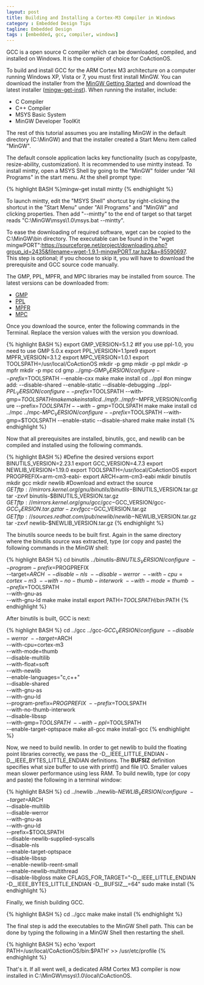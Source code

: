 ```yaml
---
layout: post
title: Building and Installing a Cortex-M3 Compiler in Windows
category : Embedded Design Tips
tagline: Embedded Design
tags : [embedded, gcc, compiler, windows]
---
```


GCC is a open source C compiler which can be downloaded, compiled, and 
installed on Windows.  It is the compiler of choice for CoActionOS.

To build and install GCC for the ARM Cortex M3 architecture on a 
computer running Windows XP, Vista or 7, you must first install 
MinGW.  You can download the installer from 
the [MinGW Getting Started](http://www.mingw.org/wiki/Getting_Started) and 
download the latest 
installer ([mingw-get-inst](http://sourceforge.net/projects/mingw/files/Automated%20MinGW%20Installer/mingw-get-inst/)).  When running 
the installer, include:

- C Compiler
- C++ Compiler
- MSYS Basic System
- MinGW Developer ToolKit

The rest of this tutorial assumes you are installing MinGW in the default 
directory (C:\MinGW) and that the installer created a Start Menu 
item called "MinGW".

The default console application lacks key 
functionality (such as copy/paste, resize-ability, customization).  It 
is recommended to use mintty instead.  To install mintty, open a 
MSYS Shell by going to the "MinGW" folder under "All Programs" in 
the start menu.  At the shell prompt type:

{% highlight BASH %}mingw-get install mintty
{% endhighlight %}

To launch mintty, edit the "MSYS Shell" shortcut by right-clicking the 
shortcut in the "Start Menu" under "All Programs" and "MinGW" and 
clicking properties.  Then add "--mintty" to the end of target so 
that target reads "C:\MinGW\msys\1.0\msys.bat --mintty".

To ease the downloading of required software, wget can be copied to the C:\MinGW\bin directory.  The executable can be found in the "wget mingwPORT":https://sourceforge.net/project/downloading.php?group_id=2435&filename=wget-1.9.1-mingwPORT.tar.bz2&a=85590697.  This step is optional; if you choose to skip it, you will have to download the prerequisite and GCC source code manually.

The GMP, PPL, MPFR, and MPC libraries may be installed from source. The latest versions can be downloaded from:

* [GMP](http://gmplib.org/)
* [PPL](http://bugseng.com/products/ppl/download)
* [MPFR](http://www.mpfr.org/)
* [MPC](http://www.multiprecision.org/)

Once you download the source, enter the following commands in the 
Terminal.  Replace the version values with the version you download.

{% highlight BASH %}
export GMP_VERSION=5.1.2
#If you use ppl-1.0, you need to use GMP 5.0.x
export PPL_VERSION=1.1pre9
export MPFR_VERSION=3.1.2
export MPC_VERSION=1.0.1
export TOOLSPATH=/usr/local/CoActionOS
mkdir -p gmp
mkdir -p ppl
mkdir -p mpfr
mkdir -p mpc
cd gmp
../gmp-$GMP_VERSION/configure --prefix=$TOOLSPATH  --enable-cxx
make
make install
cd ../ppl
#on mingw add: --disable-shared --enable-static --disable-debugging
../ppl-$PPL_VERSION/configure --prefix=$TOOLSPATH --with-gmp=$TOOLSPATH
make
make install
cd ../mpfr
../mpfr-$MPFR_VERSION/configure --prefix=$TOOLSPATH --with-gmp=$TOOLSPATH
make
make install
cd ../mpc
../mpc-$MPC_VERSION/configure --prefix=$TOOLSPATH --with-gmp=$TOOLSPATH --enable-static --disable-shared
make
make install
{% endhighlight %}

Now that all prerequisites are installed, binutils, gcc, and newlib 
can be compiled and installed using the following commands.

{% highlight BASH %}
#Define the desired versions
export BINUTILS_VERSION=2.23.1
export GCC_VERSION=4.7.3
export NEWLIB_VERSION=1.19.0
export TOOLSPATH=/usr/local/CoActionOS
export PROGPREFIX=arm-cm3-eabi-
export ARCH=arm-cm3-eabi
mkdir binutils
mkdir gcc
mkdir newlib
#Download and extract the source
$GET ftp://mirrors.kernel.org/gnu/binutils/binutils-$BINUTILS_VERSION.tar.gz
tar -zxvf binutils-$BINUTILS_VERSION.tar.gz
$GET ftp://mirrors.kernel.org/gnu/gcc/gcc-$GCC_VERSION/gcc-$GCC_VERSION.tar.gz
tar -zxvf gcc-$GCC_VERSION.tar.gz
$GET ftp://sources.redhat.com/pub/newlib/newlib-$NEWLIB_VERSION.tar.gz
tar -zxvf newlib-$NEWLIB_VERSION.tar.gz
{% endhighlight %}
 
The binutils source needs to be built first.  Again in the same 
directory where the binutils source was extracted, 
type (or copy and paste) the following commands in the MinGW shell:

{% highlight BASH %}
cd binutils
../binutils-$BINUTILS_VERSION/configure \
  --program-prefix=$PROGPREFIX \
  --target=$ARCH \
  --disable-nls \
  --disable-werror \
  --with-cpu=cortex-m3 \
  --with-no-thumb-interwork \
  --with-mode=thumb \
  --prefix=$TOOLSPATH \
  --with-gnu-as \
  --with-gnu-ld
make
make install
export PATH=$TOOLSPATH/bin:$PATH
{% endhighlight %}

After binutils is built, GCC is next:

{% highlight BASH %}
cd ../gcc
../gcc-$GCC_VERSION/configure \
     --disable-werror \
     --target=$ARCH \
     --with-cpu=cortex-m3 \
     --with-mode=thumb \
     --disable-multilib \
     --with-float=soft \
     --with-newlib \
     --enable-languages="c,c++" \
     --disable-shared \
     --with-gnu-as \
     --with-gnu-ld \
     --program-prefix=$PROGPREFIX \
     --prefix=$TOOLSPATH \
     --with-no-thumb-interwork \
     --disable-libssp \
     --with-gmp=$TOOLSPATH \
     --with-ppl=$TOOLSPATH \
     --enable-target-optspace
make all-gcc
make install-gcc
{% endhighlight %}

Now, we need to build newlib.  In order to get newlib to build the 
floating point libraries correctly, we pass 
the -D__IEEE_LITTLE_ENDIAN -D__IEEE_BYTES_LITTLE_ENDIAN 
definitions.  The __BUFSIZ__ definition specifies what size buffer 
to use with printf() and file I/O.  Smaller values mean slower 
performance using less RAM.  To build newlib, 
type (or copy and paste) the following in a terminal window:

{% highlight BASH %}
cd ../newlib
../newlib-$NEWLIB_VERSION/configure \
  --target=$ARCH \
  --disable-multilib \
  --disable-werror \
  --with-gnu-as \
  --with-gnu-ld \
  --prefix=$TOOLSPATH \
  --disable-newlib-supplied-syscalls \
  --disable-nls \
  --enable-target-optspace \
  --disable-libssp \
  --enable-newlib-reent-small \
  --enable-newlib-multithread \
  --disable-libgloss
make CFLAGS_FOR_TARGET="-D__IEEE_LITTLE_ENDIAN -D__IEEE_BYTES_LITTLE_ENDIAN -D__BUFSIZ__=64"
sudo make install
{% endhighlight %}

Finally, we finish building GCC.

{% highlight BASH %}
cd ../gcc
make
make install
{% endhighlight %}

The final step is add the executables to the MinGW Shell path. This 
can be done by typing the following in a MinGW Shell then restarting 
the shell.


{% highlight BASH %}
echo 'export PATH=/usr/local/CoActionOS/bin:$PATH' >> /usr/etc/profile
{% endhighlight %}

That's it.  If all went well, a dedicated ARM Cortex M3 compiler is 
now installed in C:\MinGW\msys\1.0\local\CoActionOS.

